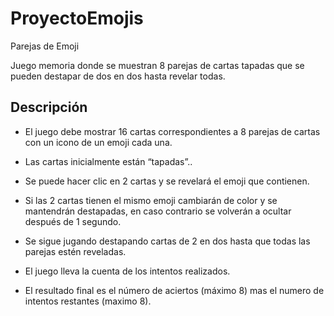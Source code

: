 # ProyectoEmojis

Parejas de Emoji

Juego memoria donde se muestran 8 parejas de cartas tapadas que se pueden destapar de dos en dos hasta revelar todas.

## Descripción

- El juego debe mostrar 16 cartas correspondientes a 8 parejas de
cartas con un icono de un emoji cada una.

- Las cartas inicialmente están “tapadas”..

- Se puede hacer clic en 2 cartas y se revelará el emoji que contienen.

- Si las 2 cartas tienen el mismo emoji cambiarán de color y se mantendrán destapadas, en
caso contrario se volverán a ocultar después de 1 segundo.

- Se sigue jugando destapando cartas de 2 en dos hasta que todas las
parejas estén reveladas.

- El juego lleva la cuenta de los intentos realizados.

- El resultado final es el número de aciertos (máximo 8) mas el numero de intentos restantes (maximo 8).
